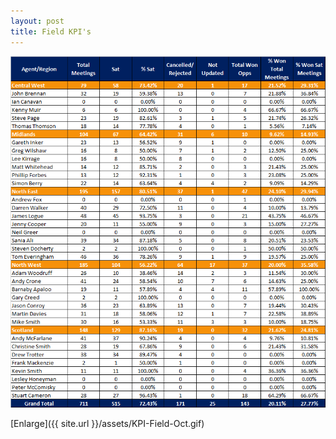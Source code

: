 ```yaml
---
layout: post
title: Field KPI's
---
```



![My helpful screenshot](/assets/KPI-Field-Oct.gif)

[Enlarge]({{ site.url }}/assets/KPI-Field-Oct.gif)

